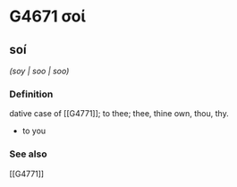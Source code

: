 # G4671 σοί

## soí

_(soy | soo | soo)_

### Definition

dative case of [[G4771]]; to thee; thee, thine own, thou, thy.

- to you

### See also

[[G4771]]

